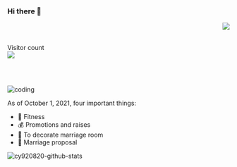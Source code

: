 ### Hi there 👋

<img align=right src='https://github.githubassets.com/images/mona-whisper.gif'/>

<br/>
<br/>

<p align="left"> 
  Visitor count<br>
  <img src="https://profile-counter.glitch.me/cy920820/count.svg" />
</p>

<br/>
<br/>

![coding](https://raw.githubusercontent.com/Gapur/Gapur/master/coding.gif)

As of October 1, 2021, four important things:

- 🏃 Fitness
- 💰 Promotions and raises
- 🏡 To decorate marriage room
- 💑 Marriage proposal

![cy920820-github-stats](https://github-readme-stats.vercel.app/api?username=cy920820&show_icons=true&hide=[%22contribs%22]&theme=tokyonight)
